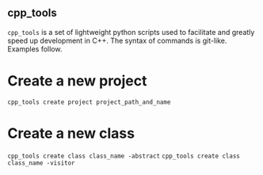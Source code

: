 ## cpp_tools

`cpp_tools` is a set of lightweight python scripts used to facilitate and greatly speed up development in C++. The syntax of commands is git-like. Examples follow.

# Create a new project

`cpp_tools create project project_path_and_name`

# Create a new class

`cpp_tools create class class_name -abstract`
`cpp_tools create class class_name -visitor`
